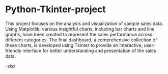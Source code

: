# Python-Tkinter-project
This project focuses on the analysis and visualization of sample sales data. Using Matplotlib, various insightful charts, including bar charts and line graphs, have been created to represent the sales performance across different categories. The final dashboard, a comprehensive collection of these charts, is developed using Tkinter to provide an interactive, user-friendly interface for better understanding and presentation of the sales data.

-skp
